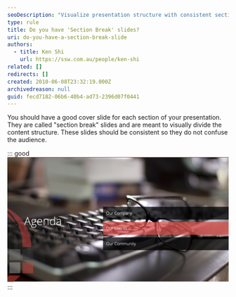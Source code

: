 ```yaml
---
seoDescription: "Visualize presentation structure with consistent section break slides to guide audience through content."
type: rule
title: Do you have 'Section Break' slides?
uri: do-you-have-a-section-break-slide
authors:
  - title: Ken Shi
    url: https://ssw.com.au/people/ken-shi
related: []
redirects: []
created: 2010-06-08T23:32:19.000Z
archivedreason: null
guid: fecd7182-06b6-40b4-ad73-2396d07f0441
---
```

You should have a good cover slide for each section of your presentation. They are called "section break" slides and are meant to visually divide the content structure. These slides should be consistent so they do not confuse the audience.

<!--endintro-->

::: good
![Figure: Good example - This is very clear that we are up to part 2 of the presentation](sectionbreak.jpg)
:::
